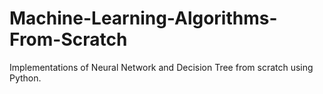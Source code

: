 # Machine-Learning-Algorithms-From-Scratch
Implementations of Neural Network and Decision Tree from scratch using Python. 
